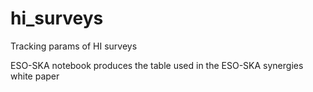 # hi_surveys
Tracking params of HI surveys

ESO-SKA notebook produces the table used in the ESO-SKA synergies white paper